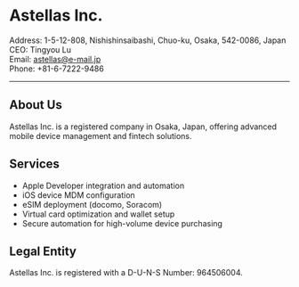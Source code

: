 # Astellas Inc.

Address: 1-5-12-808, Nishishinsaibashi, Chuo-ku, Osaka, 542-0086, Japan  
CEO: Tingyou Lu  
Email: astellas@e-mail.jp  
Phone: +81-6-7222-9486

---

## About Us

Astellas Inc. is a registered company in Osaka, Japan, offering advanced mobile device management and fintech solutions.

## Services

- Apple Developer integration and automation
- iOS device MDM configuration
- eSIM deployment (docomo, Soracom)
- Virtual card optimization and wallet setup
- Secure automation for high-volume device purchasing

## Legal Entity

Astellas Inc. is registered with a D-U-N-S Number: 964506004.
